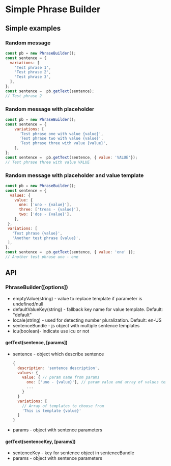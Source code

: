 # Simple Phrase Builder

## Simple examples
### Random message 
```js
const pb = new PhraseBuilder();
const sentence = {
  variations: [
    'Test phrase 1',
    'Test phrase 2',
    'Test phrase 3',
  ],
};
const sentence =  pb.getText(sentence);
// Test phrase 2
```
### Random message with placeholder
```js
const pb = new PhraseBuilder();
const sentence = {
    variations: [
      'Test phrase one with value {value}',
      'Test phrase two with value {value}',
      'Test phrase three with value {value}',
    ],
};
const sentence =  pb.getText(sentence, { value: 'VALUE'});
// Test phrase three with value VALUE
```
### Random message with placeholder and value template
```js
const pb = new PhraseBuilder();
const sentence = {
  values: {
    value: {
      one: ['uno - {value}'],
      three: ['treas - {value}'],
      two: ['dos - {value}'],
    },
 },
 variations: [
   'Test phrase {value}',
   'Another test phrase {value}',
 ],
};
const sentence =  pb.getText(sentence, { value: 'one' });
// Another test phrase uno - one
```
## API
### PhraseBuilder([options])
* emptyValue(string) - value to replace template if parameter is undefined/null
* defaultValueKey(string) - fallback key name for value template. Default: "default"
* locale(string) - used for detecting number pluralization. Default: en-US
* sentenceBundle - js object with multiple sentence templates
* icu(boolean)- indicate use icu or not

#### getText(sentence, [params])
* sentence - object which describe sentence
    ```js
    {
      description: 'sentence description',
      values: {
        value: { // param name from params
          one: ['uno - {value}'], // param value and array of values templates
          ...
        }
      }
      variations: [
        // Array of templates to choose from
        'This is template {value}'
      ]
  }
    ```
* params - object with sentence parameters

#### getText(sentenceKey, [params])
* sentenceKey - key for sentence object in sentenceBundle
* params - object with sentence parameters


